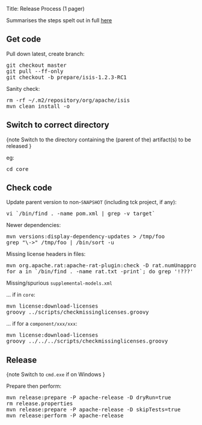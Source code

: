 Title: Release Process (1 pager)

Summarises the steps spelt out in full [here](release-process.html)

## Get code

Pull down latest, create branch:
<pre>
git checkout master
git pull --ff-only
git checkout -b prepare/isis-1.2.3-RC1
</pre>

Sanity check:
<pre>
rm -rf ~/.m2/repository/org/apache/isis
mvn clean install -o
</pre>


## Switch to correct directory

{note
Switch to the directory containing the (parent of the) artifact(s) to be released
}

eg:

<pre>
cd core
</pre>

## Check code

Update parent version to non-`SNAPSHOT` (including tck project, if any):
<pre>
vi `/bin/find . -name pom.xml | grep -v target`
</pre>

Newer dependencies:
<pre>
mvn versions:display-dependency-updates > /tmp/foo
grep "\->" /tmp/foo | /bin/sort -u
</pre>

Missing license headers in files:
<pre>
mvn org.apache.rat:apache-rat-plugin:check -D rat.numUnapprovedLicenses=50 -o
for a in `/bin/find . -name rat.txt -print`; do grep '!???' $a; done
</pre>

Missing/spurious `supplemental-models.xml`

... if in `core`:
<pre>
mvn license:download-licenses
groovy ../scripts/checkmissinglicenses.groovy
</pre>

... if for a `component/xxx/xxx`:
<pre>
mvn license:download-licenses
groovy ../../../scripts/checkmissinglicenses.groovy
</pre>

## Release

{note
Switch to `cmd.exe` if on Windows
}

Prepare then perform:
<pre>
mvn release:prepare -P apache-release -D dryRun=true
rm release.properties
mvn release:prepare -P apache-release -D skipTests=true
mvn release:perform -P apache-release
</pre>
